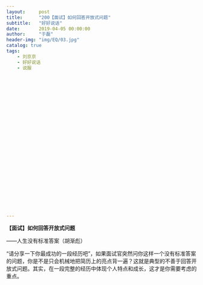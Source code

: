 ```yaml
---
layout:     post
title:      "200【面试】如何回答开放式问题"
subtitle:   "好好说话"
date:       2019-04-05 00:00:00
author:     "于磊"
header-img: "img/EQ/03.jpg"
catalog: true
tags:
    - 刘京京
    - 好好说话
    - 说服



























---
```


**【面试】如何回答开放式问题**

——人生没有标准答案（胡渐彪）



“请分享一下你最成功的一段经历吧”，如果面试官突然问你这样一个没有标准答案的问题，你是不是只会机械地把简历上的亮点背一遍？这就是典型的不善于回答开放式问题。其实，在一段完整的经历中体现个人特点和成长，这才是你需要考虑的重点。